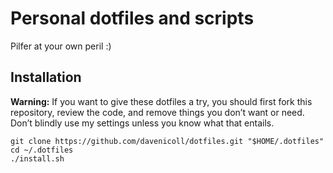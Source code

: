 # Personal dotfiles and scripts

Pilfer at your own peril :)

## Installation

**Warning:** If you want to give these dotfiles a try, you should first fork this repository, review the code, and remove things you don’t want or need. Don’t blindly use my settings unless you know what that entails. 

``` shell
git clone https://github.com/davenicoll/dotfiles.git "$HOME/.dotfiles"
cd ~/.dotfiles
./install.sh
```
